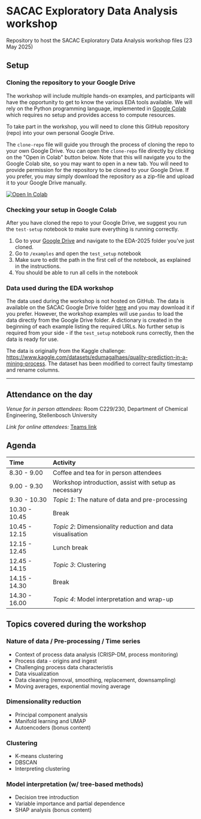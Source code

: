 # SACAC Exploratory Data Analysis workshop
Repository to host the SACAC Exploratory Data Analysis workshop files (23 May 2025)

## Setup

### Cloning the repository to your Google Drive
The workshop will include multiple hands-on examples, and participants will have the opportunity to get to know the various EDA tools available. We will rely on the Python programming language, implemented in [Google Colab](https://colab.google/) which requires no setup and provides access to compute resources.

To take part in the workshop, you will need to clone this GitHub repository (repo) into your own personal Google Drive.

The `clone-repo` file will guide you through the process of cloning the repo to your own Google Drive. You can open the `clone-repo` file directly by clicking on the "Open in Colab" button below. Note that this will navigate you to the Google Colab site, so you may want to open in a new tab. You will need to provide permission for the repository to be cloned to your Google Drive. If you prefer, you may simply download the repository as a zip-file and upload it to your Google Drive manually.

[![Open In Colab](https://colab.research.google.com/assets/colab-badge.svg)](https://colab.research.google.com/github/sacac-resources/EDA-2025/blob/main/clone-repo.ipynb)

### Checking your setup in Google Colab
After you have cloned the repo to your Google Drive, we suggest you run the `test-setup` notebook to make sure everything is running correctly. 
1. Go to your [Google Drive](https://drive.google.com/) and navigate to the EDA-2025 folder you've just cloned.
2. Go to `/examples` and open the `test_setup` notebook
3. Make sure to edit the path in the first cell of the notebook, as explained in the instructions.
4. You should be able to run all cells in the notebook

### Data used during the EDA workshop
The data used during the workshop is not hosted on GitHub. The data is available on the SACAC Google Drive folder [here](https://drive.google.com/drive/folders/1YcMv9eZFhopJvv1TjTTH029e5ufIw8c_?usp=drive_link) and you may download it if you prefer. However, the workshop examples will use `pandas` to load the data directly from the Google Drive folder. A dictionary is created in the beginning of each example listing the required URLs. No further setup is required from your side - if the `test_setup` notebook runs correctly, then the data is ready for use.

The data is originally from the Kaggle challenge: https://www.kaggle.com/datasets/edumagalhaes/quality-prediction-in-a-mining-process.
The dataset has been modified to correct faulty timestamp and rename columns.

_______________________________________________________________________
## Attendance on the day
_Venue for in person attendees:_
Room C229/230, Department of Chemical Engineering, Stellenbosch University

_Link for online attendees:_
[Teams link](https://teams.microsoft.com/l/meetup-join/19%3ameeting_Nzg1N2RlZmQtYmMzMC00NGE5LWFmNjctNDQ3ZTAwNTQxYTc4%40thread.v2/0?context=%7b%22Tid%22%3a%22a6fa3b03-0a3c-4258-8433-a120dffcd348%22%2c%22Oid%22%3a%226d166535-09ed-44dc-a121-8bcc07886777%22%7d)

## Agenda
| Time          | Activity|
| :---          | :--- |
| 8.30 - 9.00   | Coffee and tea for in person attendees |
| 9.00 - 9.30   | Workshop introduction, assist with setup as necessary |
| 9.30 - 10.30  | *Topic 1*: The nature of data and pre-processing |
| 10.30 - 10.45 | Break |
| 10.45 - 12.15 | *Topic 2*: Dimensionality reduction and data visualisation |
| 12.15 - 12.45 | Lunch break |
| 12.45 - 14.15 | *Topic 3*: Clustering |
| 14.15 - 14.30 | Break |
| 14.30 - 16.00 | *Topic 4*: Model interpretation and wrap-up |

## Topics covered during the workshop
### Nature of data / Pre-processing / Time series
* Context of process data analysis (CRISP-DM, process monitoring)
* Process data - origins and ingest
* Challenging process data characteristis
* Data visualization
* Data cleaning (removal, smoothing, replacement, downsampling)
* Moving averages, exponential moving average

### Dimensionality reduction
*	Principal component analysis
*	Manifold learning and UMAP
*	Autoencoders (bonus content)

### Clustering
*	K-means clustering
*	DBSCAN
*	Interpreting clustering

### Model interpretation (w/ tree-based methods)
*	Decision tree introduction
*	Variable importance and partial dependence
*	SHAP analysis (bonus content)
